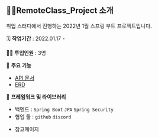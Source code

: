 ## 👩‍🏫RemoteClass_Project 소개


취업 스터디에서 진행하는 2022년 1월 스프링 부트 프로젝트입니다.


🗓️ **작업기간** : 2022.01.17 - 

👨‍💻 **투입인원** : 3명

📒 **주요 기능**

- [API 문서](https://github.com/intensive-study/RemoteClass_project/wiki)
- [ERD](https://www.erdcloud.com/d/i7zQEfy8F5vT8oJSq)

🌱 **프레임워크 및 라이브러리**

- 백엔드 : `Spring Boot` `JPA` `Spring Security`
- 협업 툴 : `github` `discord`

* 참고페이지

